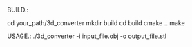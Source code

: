 BUILD.:

cd your_path/3d_converter
mkdir build
cd build
cmake ..
make

USAGE.:
./3d_converter -i input_file.obj -o output_file.stl
